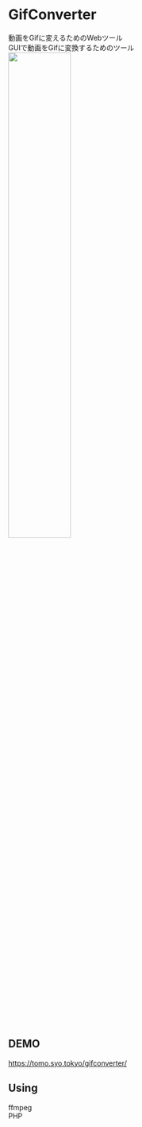 # GifConverter
動画をGifに変えるためのWebツール  
GUIで動画をGifに変換するためのツール  
<img src="https://tomo.syo.tokyo/openimg/gifconv_img.png" width="50%">   

## DEMO
<a href="https://tomo.syo.tokyo/gifconverter/">https://tomo.syo.tokyo/gifconverter/</a>  

## Using
ffmpeg  
PHP  

